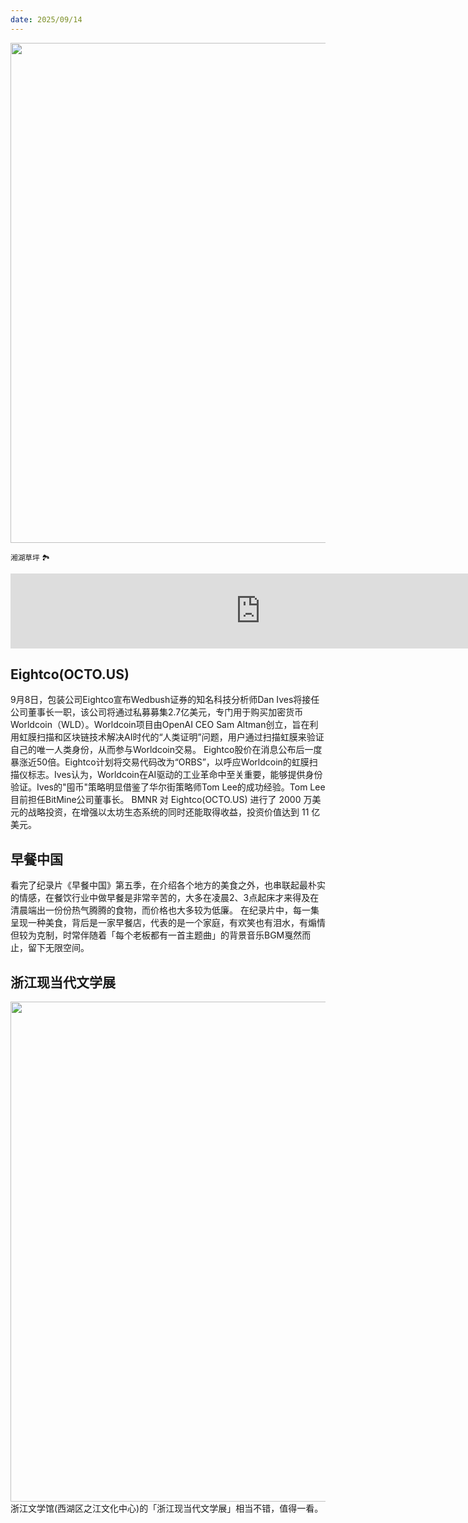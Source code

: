 ```yaml
---
date: 2025/09/14
---
```


<img src="/assets/80.jpg" width="800" />

<small>湘湖草坪 🏞️</small>

<iframe frameborder="no" border="0" marginwidth="0" marginheight="0" width=800 height=120 src="https://i.y.qq.com/n2/m/outchain/player/index.html?songid=601706982&songtype=0"></iframe>

## Eightco(OCTO.US)
9月8日，包装公司Eightco宣布Wedbush证券的知名科技分析师Dan Ives将接任公司董事长一职，该公司将通过私募募集2.7亿美元，专门用于购买加密货币Worldcoin（WLD）。Worldcoin项目由OpenAI CEO Sam Altman创立，旨在利用虹膜扫描和区块链技术解决AI时代的“人类证明”问题，用户通过扫描虹膜来验证自己的唯一人类身份，从而参与Worldcoin交易。
Eightco股价在消息公布后一度暴涨近50倍。Eightco计划将交易代码改为“ORBS”，以呼应Worldcoin的虹膜扫描仪标志。Ives认为，Worldcoin在AI驱动的工业革命中至关重要，能够提供身份验证。Ives的"囤币"策略明显借鉴了华尔街策略师Tom Lee的成功经验。Tom Lee目前担任BitMine公司董事长。
BMNR 对 Eightco(OCTO.US) 进行了 2000 万美元的战略投资，在增强以太坊生态系统的同时还能取得收益，投资价值达到 11 亿美元。

## 早餐中国
看完了纪录片《早餐中国》第五季，在介绍各个地方的美食之外，也串联起最朴实的情感，在餐饮行业中做早餐是非常辛苦的，大多在凌晨2、3点起床才来得及在清晨端出一份份热气腾腾的食物，而价格也大多较为低廉。
在纪录片中，每一集呈现一种美食，背后是一家早餐店，代表的是一个家庭，有欢笑也有泪水，有煽情但较为克制，时常伴随着「每个老板都有一首主题曲」的背景音乐BGM戛然而止，留下无限空间。

## 浙江现当代文学展
<img src="/assets/81.jpg" width="800" />
浙江文学馆(西湖区之江文化中心)的「浙江现当代文学展」相当不错，值得一看。